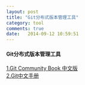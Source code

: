 ```yaml
---
layout: post
title: "Git分布式版本管理工具"
category: tool
comments: true
date:   2014-09-12 10:59:51
---
```


#### Git分布式版本管理工具
[1.Git Community Book 中文版](http://gitbook.liuhui998.com/)  
[2.Git中文手册](http://git-scm.com/book/zh/)
